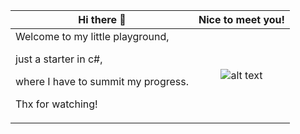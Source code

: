 | Hi there 👋   | Nice to meet you!          |
| ------------- |:-------------:|
| Welcome to my little playground, <p>just a starter in c#, <p>where I have to summit my progress. <p>Thx for watching!| ![alt text](https://pondworth.de/file/i/b5f51151d862152.png "Just Pondworth") | [![Top Langs](https://github-readme-stats.vercel.app/api/top-langs/?username=pondworth&layout=compact)](https://github.com/anuraghazra/github-readme-stats) | ![Pondworth's GitHub stats](https://github-readme-stats.vercel.app/api?username=pondworth&show_icons=true&theme=radical)


<!--
**Pondworth/Pondworth** is a ✨ _special_ ✨ repository because its `README.md` (this file) appears on your GitHub profile.

Here are some ideas to get you started:

- 🔭 I’m currently working on ...
- 🌱 I’m currently learning ...
- 👯 I’m looking to collaborate on ...
- 🤔 I’m looking for help with ...
- 💬 Ask me about ...
- 📫 How to reach me: ...
- 😄 Pronouns: ...
- ⚡ Fun fact: ...
-->
